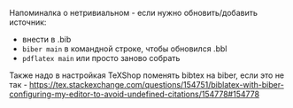 Напоминалка о нетривиальном - если нужно обновить/добавить источник:

- внести в .bib  
- `biber main` в командной строке, чтобы обновился .bbl  
- `pdflatex main` или просто заново собрать

Также надо в настройкая TeXShop поменять bibtex на biber, если это не так - https://tex.stackexchange.com/questions/154751/biblatex-with-biber-configuring-my-editor-to-avoid-undefined-citations/154778#154778
